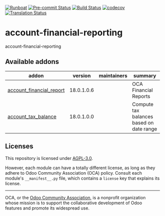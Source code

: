 
[![Runboat](https://img.shields.io/badge/runboat-Try%20me-875A7B.png)](https://runboat.odoo-community.org/builds?repo=OCA/account-financial-reporting&target_branch=18.0)
[![Pre-commit Status](https://github.com/OCA/account-financial-reporting/actions/workflows/pre-commit.yml/badge.svg?branch=18.0)](https://github.com/OCA/account-financial-reporting/actions/workflows/pre-commit.yml?query=branch%3A18.0)
[![Build Status](https://github.com/OCA/account-financial-reporting/actions/workflows/test.yml/badge.svg?branch=18.0)](https://github.com/OCA/account-financial-reporting/actions/workflows/test.yml?query=branch%3A18.0)
[![codecov](https://codecov.io/gh/OCA/account-financial-reporting/branch/18.0/graph/badge.svg)](https://codecov.io/gh/OCA/account-financial-reporting)
[![Translation Status](https://translation.odoo-community.org/widgets/account-financial-reporting-18-0/-/svg-badge.svg)](https://translation.odoo-community.org/engage/account-financial-reporting-18-0/?utm_source=widget)

<!-- /!\ do not modify above this line -->

# account-financial-reporting

account-financial-reporting

<!-- /!\ do not modify below this line -->

<!-- prettier-ignore-start -->

[//]: # (addons)

Available addons
----------------
addon | version | maintainers | summary
--- | --- | --- | ---
[account_financial_report](account_financial_report/) | 18.0.1.0.6 |  | OCA Financial Reports
[account_tax_balance](account_tax_balance/) | 18.0.1.0.0 |  | Compute tax balances based on date range

[//]: # (end addons)

<!-- prettier-ignore-end -->

## Licenses

This repository is licensed under [AGPL-3.0](LICENSE).

However, each module can have a totally different license, as long as they adhere to Odoo Community Association (OCA)
policy. Consult each module's `__manifest__.py` file, which contains a `license` key
that explains its license.

----
OCA, or the [Odoo Community Association](http://odoo-community.org/), is a nonprofit
organization whose mission is to support the collaborative development of Odoo features
and promote its widespread use.
